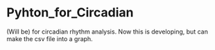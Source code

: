 # Pyhton_for_Circadian
(Will be) for circadian rhythm analysis.
Now this is developing, but can make the csv file into a graph.
##
